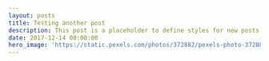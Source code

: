 ```yaml
---
layout: posts
title: Testing another post
description: This post is a placeholder to define styles for new posts to be built off of.
date: 2017-12-14 00:00:00
hero_image: 'https://static.pexels.com/photos/372882/pexels-photo-372882.jpeg'
---
```

